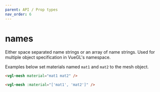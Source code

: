 ```yaml
---
parent: API / Prop types
nav_order: 6
---
```


# names
Either space separated name strings or an array of name strings. Used for multiple
object specification in VueGL's namespace.

Examples below set materials named `mat1` and `mat2` to the mesh object.

```html
<vgl-mesh material="mat1 mat2" />
```

```html
<vgl-mesh :material="['mat1', 'mat2']" />
```
